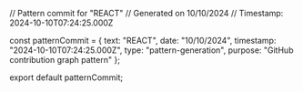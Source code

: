 // Pattern commit for "REACT"
// Generated on 10/10/2024
// Timestamp: 2024-10-10T07:24:25.000Z

const patternCommit = {
  text: "REACT",
  date: "10/10/2024",
  timestamp: "2024-10-10T07:24:25.000Z",
  type: "pattern-generation",
  purpose: "GitHub contribution graph pattern"
};

export default patternCommit;
